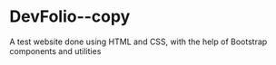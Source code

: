 # DevFolio--copy
A test website done using HTML and CSS, with the help of Bootstrap components and utilities
